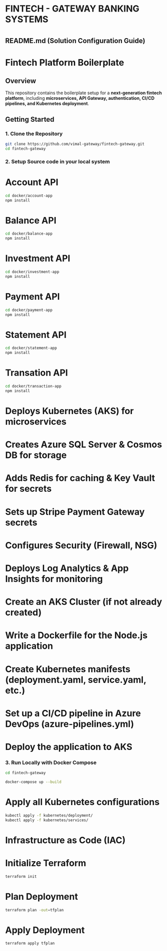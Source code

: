 # #################################
# FINTECH - GATEWAY BANKING SYSTEMS
# #################################

## **README.md (Solution Configuration Guide)**
# Fintech Platform Boilerplate

## **Overview**
This repository contains the boilerplate setup for a **next-generation fintech platform**, including **microservices, API Gateway, authentication, CI/CD pipelines, and Kubernetes deployment**.

## **Getting Started**
### **1. Clone the Repository**
```sh
git clone https://github.com/vimal-gateway/fintech-gateway.git
cd fintech-gateway
```

### **2. Setup Source code in your local system**

# Account API
```sh
cd docker/account-app
npm install
```

# Balance API
```sh
cd docker/balance-app
npm install
```

# Investment API
```sh
cd docker/investment-app
npm install
```

# Payment API
```sh
cd docker/payment-app
npm install
```

# Statement API
```sh
cd docker/statement-app
npm install
```

# Transation API
```sh
cd docker/transaction-app
npm install
```

# Deploys Kubernetes (AKS) for microservices
# Creates Azure SQL Server & Cosmos DB for storage
# Adds Redis for caching & Key Vault for secrets
# Sets up Stripe Payment Gateway secrets
# Configures Security (Firewall, NSG)
# Deploys Log Analytics & App Insights for monitoring

# Create an AKS Cluster (if not already created)
# Write a Dockerfile for the Node.js application
# Create Kubernetes manifests (deployment.yaml, service.yaml, etc.)
# Set up a CI/CD pipeline in Azure DevOps (azure-pipelines.yml)
# Deploy the application to AKS

### **3. Run Locally with Docker Compose**
```sh
cd fintech-gateway

docker-compose up --build
```

# Apply all Kubernetes configurations
```sh
kubectl apply -f kubernetes/deployment/
kubectl apply -f kubernetes/services/
```


# Infrastructure as Code (IAC)

# Initialize Terraform
```sh
terraform init
```

# Plan Deployment
```sh
terraform plan -out=tfplan
```

# Apply Deployment
```sh
terraform apply tfplan
```
